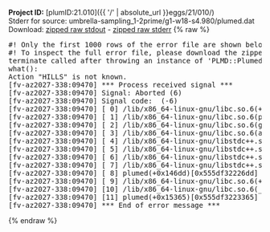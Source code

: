**Project ID:** [plumID:21.010]({{ '/' | absolute_url }}eggs/21/010/)  
Stderr for source:  umbrella-sampling_1-2prime/g1-w18-s4.980/plumed.dat   
Download: [zipped raw stdout](plumed.dat.plumed.stdout.txt.zip) - [zipped raw stderr](plumed.dat.plumed.stderr.txt.zip) 
{% raw %}
<pre>
#! Only the first 1000 rows of the error file are shown below
#! To inspect the full error file, please download the zipped raw stderr file above
terminate called after throwing an instance of 'PLMD::Plumed::Exception'
what():
Action "HILLS" is not known.
[fv-az2027-338:09470] *** Process received signal ***
[fv-az2027-338:09470] Signal: Aborted (6)
[fv-az2027-338:09470] Signal code:  (-6)
[fv-az2027-338:09470] [ 0] /lib/x86_64-linux-gnu/libc.so.6(+0x45330)[0x7ff8a4c45330]
[fv-az2027-338:09470] [ 1] /lib/x86_64-linux-gnu/libc.so.6(pthread_kill+0x11c)[0x7ff8a4c9eb2c]
[fv-az2027-338:09470] [ 2] /lib/x86_64-linux-gnu/libc.so.6(gsignal+0x1e)[0x7ff8a4c4527e]
[fv-az2027-338:09470] [ 3] /lib/x86_64-linux-gnu/libc.so.6(abort+0xdf)[0x7ff8a4c288ff]
[fv-az2027-338:09470] [ 4] /lib/x86_64-linux-gnu/libstdc++.so.6(+0xa5ff5)[0x7ff8a50a5ff5]
[fv-az2027-338:09470] [ 5] /lib/x86_64-linux-gnu/libstdc++.so.6(+0xbb0da)[0x7ff8a50bb0da]
[fv-az2027-338:09470] [ 6] /lib/x86_64-linux-gnu/libstdc++.so.6(_ZSt10unexpectedv+0x0)[0x7ff8a50a5a55]
[fv-az2027-338:09470] [ 7] /lib/x86_64-linux-gnu/libstdc++.so.6(+0xa5a6f)[0x7ff8a50a5a6f]
[fv-az2027-338:09470] [ 8] plumed(+0x146dd)[0x555df32226dd]
[fv-az2027-338:09470] [ 9] /lib/x86_64-linux-gnu/libc.so.6(+0x2a1ca)[0x7ff8a4c2a1ca]
[fv-az2027-338:09470] [10] /lib/x86_64-linux-gnu/libc.so.6(__libc_start_main+0x8b)[0x7ff8a4c2a28b]
[fv-az2027-338:09470] [11] plumed(+0x15365)[0x555df3223365]
[fv-az2027-338:09470] *** End of error message ***
</pre>
{% endraw %}
